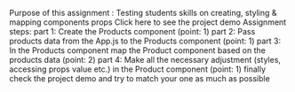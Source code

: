 
Purpose of this assignment :
Testing students skills on
creating, styling & mapping components
props
Click here to see the project demo
Assignment steps:
part 1: Create the Products component (point: 1)
part 2: Pass products data from the App.js to the Products component (point: 1)
part 3: In the Products component map the Product component based on the products data (point: 2)
part 4: Make all the necessary adjustment (styles, accessing props value etc.) in the Product component (point: 1)
finally check the project demo and try to match your one as much as possible
